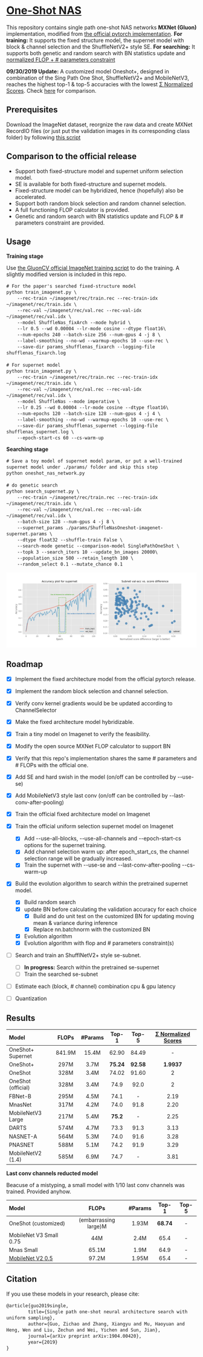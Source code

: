 # [One-Shot NAS](https://arxiv.org/abs/1904.00420)
This repository contains single path one-shot NAS networks  **MXNet (Gluon)** implementation, modified from
[the official pytorch implementation](https://github.com/megvii-model/ShuffleNet-Series/tree/master/OneShot). **For training:** It supports the fixed structure model, the supernet model with block & channel selection and the ShuffleNetV2+ style SE. **For searching:** It supports both genetic and random search with BN statistics update and [normalized FLOP + # parameters constraint](https://micronet-challenge.github.io/scoring_and_submission.html)

**09/30/2019 Update:** A customized model Oneshot+, designed in combination of the Sing Path One Shot, ShuffleNetV2+ and MobileNetV3, reaches the highest top-1 & top-5 accuracies with the lowest [Σ Normalized Scores](https://micronet-challenge.github.io/scoring_and_submission.html). Check [here](https://github.com/CanyonWind/oneshot_nas#results) for comparison.

## Prerequisites
Download the ImageNet dataset, reorgnize the raw data and create MXNet RecordIO files (or just put the validation images in its corresponding class folder) by following [this script](https://gluon-cv.mxnet.io/build/examples_datasets/imagenet.html#prepare-the-imagenet-dataset)

## Comparison to the official release 
- Support both fixed-structure model and supernet uniform selection model.
- SE is available for both fixed-structure and supernet models.
- Fixed-structure model can be hybridized, hence (hopefully) also be accelerated.
- Support both random block selection and random channel selection.
- A full functioning FLOP calculator is provided.
- Genetic and random search with BN statistics update and FLOP & # parameters constraint are provided.
 
 
## Usage
**Training stage**

Use [the GluonCV official ImageNet training script](https://gluon-cv.mxnet.io/build/examples_classification/dive_deep_imagenet.html#sphx-glr-download-build-examples-classification-dive-deep-imagenet-py)
to do the training. A slightly modified version is included in this repo.

```shell
# For the paper's searched fixed-structure model
python train_imagenet.py \
    --rec-train ~/imagenet/rec/train.rec --rec-train-idx ~/imagenet/rec/train.idx \
    --rec-val ~/imagenet/rec/val.rec --rec-val-idx ~/imagenet/rec/val.idx \
    --model ShuffleNas_fixArch --mode hybrid \
    --lr 0.5 --wd 0.00004 --lr-mode cosine --dtype float16\
    --num-epochs 240 --batch-size 256 --num-gpus 4 -j 8 \
    --label-smoothing --no-wd --warmup-epochs 10 --use-rec \
    --save-dir params_shufflenas_fixarch --logging-file shufflenas_fixarch.log

# For supernet model
python train_imagenet.py \
    --rec-train ~/imagenet/rec/train.rec --rec-train-idx ~/imagenet/rec/train.idx \
    --rec-val ~/imagenet/rec/val.rec --rec-val-idx ~/imagenet/rec/val.idx \
    --model ShuffleNas --mode imperative \
    --lr 0.25 --wd 0.00004 --lr-mode cosine --dtype float16\
    --num-epochs 120 --batch-size 128 --num-gpus 4 -j 4 \
    --label-smoothing --no-wd --warmup-epochs 10 --use-rec \
    --save-dir params_shufflenas_supernet --logging-file shufflenas_supernet.log \
    --epoch-start-cs 60 --cs-warm-up
```

**Searching stage**

```shell
# Save a toy model of supernet model param, or put a well-trained supernet model under ./params/ folder and skip this step
python oneshot_nas_network.py

# do genetic search
python search_supernet.py \
    --rec-train ~/imagenet/rec/train.rec --rec-train-idx ~/imagenet/rec/train.idx \
    --rec-val ~/imagenet/rec/val.rec --rec-val-idx ~/imagenet/rec/val.idx \
    --batch-size 128 --num-gpus 4 -j 8 \
    --supernet_params ./params/ShuffleNasOneshot-imagenet-supernet.params \
    --dtype float32 --shuffle-train False \
    --search-mode genetic --comparison-model SinglePathOneShot \
    --topk 3 --search_iters 10 --update_bn_images 20000\
    --population_size 500 --retain_length 100 \
    --random_select 0.1 --mutate_chance 0.1
```

![alt text](./images/Supernet.png)

## Roadmap
- [x] Implement the fixed architecture model from the official pytorch release.
- [x] Implement the random block selection and channel selection.
- [x] Verify conv kernel gradients would be be updated according to ChannelSelector 
- [x] Make the fixed architecture model hybridizable.
- [x] Train a tiny model on Imagenet to verify the feasibility.
- [x] Modify the open source MXNet FLOP calculator to support BN
- [x] Verify that this repo's implementation shares the same # parameters and # FLOPs with the official one.
- [x] Add SE and hard swish in the model (on/off can be controlled by --use-se)
- [x] Add MobileNetV3 style last conv (on/off can be controlled by --last-conv-after-pooling)
- [x] Train the official fixed architecture model on Imagenet
- [x] Train the official uniform selection supernet model on Imagenet
    - [x] Add --use-all-blocks, --use-all-channels and --epoch-start-cs options for the supernet training.
    - [x] Add channel selection warm up: after epoch_start_cs, the channel selection range will be gradually increased.
    - [x] Train the supernet with --use-se and --last-conv-after-pooling --cs-warm-up
- [x] Build the evolution algorithm to search within the pretrained supernet model.
    - [x] Build random search
    - [x] update BN before calculating the validation accuracy for each choice
        - [x] Build and do unit test on the customized BN for updating moving mean & variance during inference
        - [x] Replace nn.batchnorm with the customized BN
    - [x] Evolution algorithm 
    - [x] Evolution algorithm with flop and # parameters constraint(s)
- [ ] Search and train an ShufflNetV2+ style se-subnet.
    - [ ] **In progress:** Search within the pretrained se-supernet
    - [ ] Train the searched se-subnet
- [ ] Estimate each (block, # channel) combination cpu & gpu latency
- [ ] Quantization


## Results

| Model                  | FLOPs | #Params   | Top-1 | Top-5 | [Σ Normalized Scores](https://micronet-challenge.github.io/scoring_and_submission.html) |
| :--------------------- | :---: | :------:  | :---: | :---: | :---------------------: |
|    OneShot+ Supernet |  841.9M |  15.4M |  62.90   |   84.49   | - |
|    OneShot+ |  297M |  3.7M |  **75.24**   |   **92.58**   | **1.9937** |
|    OneShot |  328M |  3.4M |  74.02   |   91.60   | 2 |
|    OneShot (official) |  328M |  3.4M |  74.9   |   92.0   | 2 |
|    FBNet-B|  295M|  4.5M |  74.1   |   -   | 2.19 |
|    MnasNet|  317M |  4.2M |  74.0   |  91.8   | 2.20 |
|    MobileNetV3 Large |	217M |	5.4M |	**75.2**|	- | 2.25 |
|    DARTS|  574M|  4.7M |  73.3   |   91.3  | 3.13 |
|    NASNET-A|  564M |  5.3M |  74.0   |   91.6   | 3.28 |
|    PNASNET|  588M |  5.1M |  74.2   |   91.9   | 3.29 |
|    MobileNetV2 (1.4) |	585M |	6.9M |	74.7 |	- | 3.81 |



**Last conv channels reducted model**

Beacuse of a mistyping, a small model with 1/10 last conv channels was trained. Provided anyhow.  

| Model                  | FLOPs | #Params   | Top-1 | Top-5 |
| :--------------------- | :---: | :------:  | :---: | :---: |
|    OneShot (customized) |  (embarrassing large)M |  1.93M |  **68.74**   |   -   |
|    MobileNet V3 Small 0.75 | 44M | 2.4M | 65.4 | - |
|    Mnas Small | 65.1M | 1.9M | 64.9 | - |
|    [MobileNet V2 0.5](https://github.com/tensorflow/models/tree/master/research/slim/nets/mobilenet#imagenet--checkpoints) | 97.2M | 1.95M | 65.4 | - |


## Citation
If you use these models in your research, please cite:


    @article{guo2019single,
            title={Single path one-shot neural architecture search with uniform sampling},
            author={Guo, Zichao and Zhang, Xiangyu and Mu, Haoyuan and Heng, Wen and Liu, Zechun and Wei, Yichen and Sun, Jian},
            journal={arXiv preprint arXiv:1904.00420},
            year={2019}
    }
